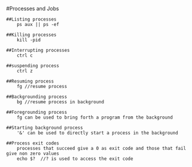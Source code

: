 #Processes and Jobs
   
    ##Listing processes 
        ps aux || ps -ef

    ##Killing processes 
        kill -pid
    
    ##Interrupting processes 
        ctrl c
    
    ##suspending process
        ctrl z
    
    ##Resuming process 
        fg //resume process
    
    ##Backgrounding process
        bg //resume process in background
    
    ##Foregrounding process 
        fg can be used to bring forth a program from the background 

    ##Starting background process
        '&' can be used to directly start a process in the background

    ##Process exit codes 
        processes that succeed give a 0 as exit code and those that fail give non zero values 
        echo $?  //? is used to access the exit code 
    

    